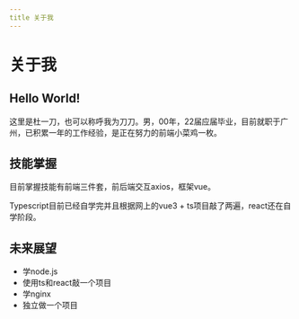 ```yaml
---
title 关于我
---
```

# 关于我
## Hello World!

这里是杜一刀，也可以称呼我为刀刀。男，00年，22届应届毕业，目前就职于广州，已积累一年的工作经验，是正在努力的前端小菜鸡一枚。

## 技能掌握
目前掌握技能有前端三件套，前后端交互axios，框架vue。

Typescript目前已经自学完并且根据网上的vue3 + ts项目敲了两遍，react还在自学阶段。

## 未来展望
- 学node.js
- 使用ts和react敲一个项目
- 学nginx
- 独立做一个项目
